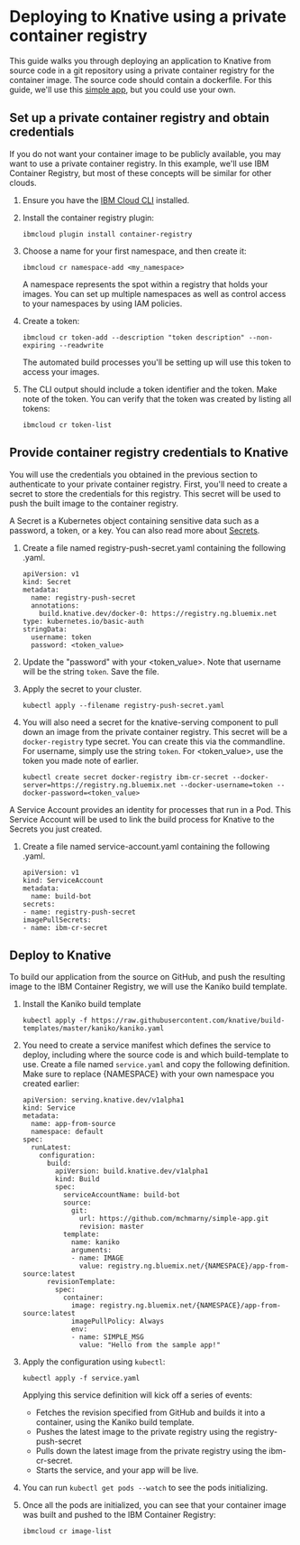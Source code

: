 # Deploying to Knative using a private container registry
This guide walks you through deploying an application to Knative from source code in a git repository using a private container registry for the container image. The source code should contain a dockerfile. For this guide, we'll use this [simple app](https://github.com/mchmarny/simple-app), but you could use your own.


## Set up a private container registry and obtain credentials
If you do not want your container image to be publicly available, you may want to use a private container registry. In this example, we'll use IBM Container Registry, but most of these concepts will be similar for other clouds.

1. Ensure you have the [IBM Cloud CLI](https://cloud.ibm.com/docs/cli/reference/ibmcloud/download_cli.html#install_use) installed.  

1. Install the container registry plugin:

    ```
    ibmcloud plugin install container-registry
    ```

1. Choose a name for your first namespace, and then create it: 

    ```
    ibmcloud cr namespace-add <my_namespace>
    ```
    
    A namespace represents the spot within a registry that holds your images. You can set up multiple namespaces as well as control access to your namespaces by using IAM policies.

1. Create a token:

    ```
    ibmcloud cr token-add --description "token description" --non-expiring --readwrite
    ```
    
    The automated build processes you'll be setting up will use this token to access your images.

1. The CLI output should include a token identifier and the token. Make note of the token. You can verify that the token was created by listing all tokens:

    ```
    ibmcloud cr token-list
    ```

## Provide container registry credentials to Knative
You will use the credentials you obtained in the previous section to authenticate to your private container registry. First, you'll need to create a secret to store the credentials for this registry. This secret will be used to push the built image to the container registry.

A Secret is a Kubernetes object containing sensitive data such as a password, a token, or a key. You can also read more about [Secrets](https://kubernetes.io/docs/concepts/configuration/secret/).

1. Create a file named registry-push-secret.yaml containing the following .yaml.

    ```
    apiVersion: v1
    kind: Secret
    metadata:
      name: registry-push-secret
      annotations:
        build.knative.dev/docker-0: https://registry.ng.bluemix.net
    type: kubernetes.io/basic-auth
    stringData:
      username: token
      password: <token_value>
    ```

1. Update the "password" with your <token_value>. Note that username will be the string `token`. Save the file.

1. Apply the secret to your cluster.

    ```
    kubectl apply --filename registry-push-secret.yaml
    ```

1. You will also need a secret for the knative-serving component to pull down an image from the private container registry. This secret will be a `docker-registry` type secret. You can create this via the commandline. For username, simply use the string `token`. For <token_value>, use the token you made note of earlier.

    ```
    kubectl create secret docker-registry ibm-cr-secret --docker-server=https://registry.ng.bluemix.net --docker-username=token --docker-password=<token_value>
    ```

A Service Account provides an identity for processes that run in a Pod. This Service Account will be used to link the build process for Knative to the Secrets you just created.

1. Create a file named service-account.yaml containing the following .yaml.

    ```
    apiVersion: v1
    kind: ServiceAccount
    metadata:
      name: build-bot
    secrets:
    - name: registry-push-secret
    imagePullSecrets:
    - name: ibm-cr-secret
    ```

## Deploy to Knative
To build our application from the source on GitHub, and push the resulting image to the IBM Container Registry, we will use the Kaniko build template.

1. Install the Kaniko build template

    ```
    kubectl apply -f https://raw.githubusercontent.com/knative/build-templates/master/kaniko/kaniko.yaml
    ```

1. You need to create a service manifest which defines the service to deploy, including where the source code is and which build-template to use. Create a file named `service.yaml` and copy the following definition. Make sure to replace {NAMESPACE} with your own namespace you created earlier:

    ```
    apiVersion: serving.knative.dev/v1alpha1
    kind: Service
    metadata:
      name: app-from-source
      namespace: default
    spec:
      runLatest:
        configuration:
          build:
            apiVersion: build.knative.dev/v1alpha1
            kind: Build
            spec:
              serviceAccountName: build-bot
              source:
                git:
                  url: https://github.com/mchmarny/simple-app.git
                  revision: master
              template:
                name: kaniko
                arguments:
                - name: IMAGE
                  value: registry.ng.bluemix.net/{NAMESPACE}/app-from-source:latest
          revisionTemplate:
            spec:
              container:
                image: registry.ng.bluemix.net/{NAMESPACE}/app-from-source:latest 
                imagePullPolicy: Always
                env:
                - name: SIMPLE_MSG
                  value: "Hello from the sample app!"
    ```

1. Apply the configuration using `kubectl`:
    
    ```
    kubectl apply -f service.yaml
    ```

    Applying this service definition will kick off a series of events:
    - Fetches the revision specified from GitHub and builds it into a container, using the Kaniko build template.
    - Pushes the latest image to the private registry using the registry-push-secret
    - Pulls down the latest image from the private registry using the ibm-cr-secret.
    - Starts the service, and your app will be live.


1. You can run `kubectl get pods --watch` to see the pods initializing.

1. Once all the pods are initialized, you can see that your container image was built and pushed to the IBM Container Registry:

    ```
    ibmcloud cr image-list
    ```
